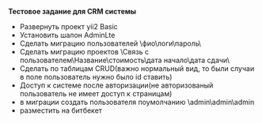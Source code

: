 **Тестовое задание для CRM системы**
<ul>
<li> Развернуть проект yii2 Basic
</li>
<li>Установить шалон AdminLte
</li>
<li>Сделать миграцию пользователей \фио\логи\пароль\
</li>
<li>Сделать миграцию проектов \Связь с пользователем\Название\стоимость\дата начало\дата сдачи\
</li>
<li>Сделать по таблицам CRUD(важно нормальный вид, то были случаи в поле пользователь нужно было id ставить)
</li>
<li>Доступ к системе после авторизации(не авторизованый пользователь не имеет доступ к страницам)
</li>
<li>в миграции создать пользователя поумолчанию \admin\admin\admin
</li>
<li>разместить на битбекет
</li>
